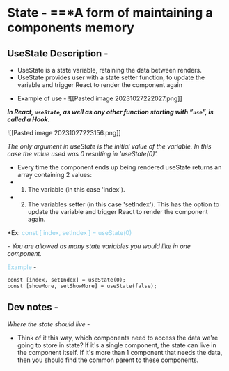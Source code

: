 
#  State - ==*A form of maintaining a components memory 

## UseState Description - 
*  UseState is a state variable, retaining the data between renders. 
* UseState provides user with a state setter function, to update the variable and trigger React to render the component again

- Example of use - ![[Pasted image 20231027222027.png]]

***In React, `useState`, as well as any other function starting with ”`use`”, is called a Hook.***

![[Pasted image 20231027223156.png]]

*The only argument in useState is the initial value of the variable. In this case the value used was 0 resulting in 'useState(0)'.*

- Every time the component ends up being rendered useState returns an array containing 2 values:
- 1. The variable (in this case 'index').
- 2. The variables setter (in this case 'setIndex'). This has the option to update the variable and trigger React to render the component again. 

*Ex: <span style="color:#87CEEB">const [ index, setIndex ] = useState(0)</span>

*- You are allowed as many state variables you would like in one component.*

<span style="color:#87CEEB">Example</span> -
```
const [index, setIndex] = useState(0);
const [showMore, setShowMore] = useState(false);
```

## Dev notes - 

*Where the state should live -*
- Think of it this way, which components need to access the data we're going to store in state? If it's a single component, the state can live in the component itself. If it's more than 1 component that needs the data, then you should find the common parent to these components. 
